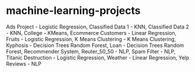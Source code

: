 # machine-learning-projects
Ads Project - Logistic Regression,
Classified Data 1 - KNN,
Classified Data 2 - KNN,
College - KMeans,
Ecommerce Customers - Linear Regression,
Fruits - Logistic Regression,
K Means Clustering - K Means Clustering,
Kyphosis - Decision Trees Random Forest,
Loan - Decision Trees Random Forest,
Recommender System,
Reuter_50_50 - NLP,
Spam Filter - NLP,
Titanic Destruction - Logistic Regression,
Weather - Linear Regression,
Yelp Reviews - NLP


